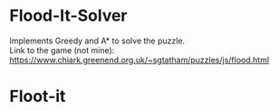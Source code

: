 # Flood-It-Solver
Implements Greedy and A* to solve the puzzle. <br>
Link to the game (not mine): https://www.chiark.greenend.org.uk/~sgtatham/puzzles/js/flood.html
# Floot-it
